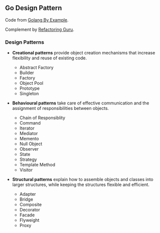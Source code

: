 ## Go Design Pattern

Code from [Golang By Example](https://golangbyexample.com/all-design-patterns-golang/).

Complement by [Refactoring Guru](https://refactoring.guru/design-patterns).

### Design Patterns

- **Creational patterns** provide object creation mechanisms that increase flexibility and reuse of existing code.
  - Abstract Factory
  - Builder
  - Factory
  - Object Pool
  - Prototype
  - Singleton

- **Behavioural patterns** take care of effective communication and the assignment of responsibilities between objects.
  - Chain of Responsiblity
  - Command
  - Iterator
  - Mediator
  - Memento
  - Null Object
  - Observer
  - State
  - Strategy
  - Template Method
  - Visitor

 - **Structural patterns** explain how to assemble objects and classes into larger structures, while keeping the structures flexible and efficient.
   - Adapter
   - Bridge
   - Composite
   - Decorator
   - Facade
   - Flyweight
   - Proxy
